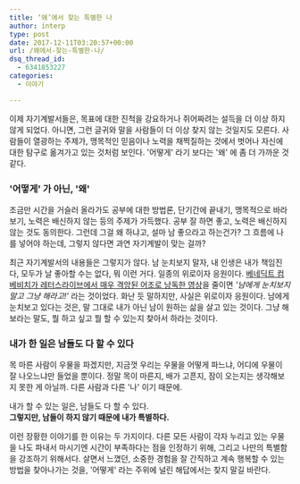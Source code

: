 ```yaml
---
title: ‘왜’에서 찾는 특별한 나
author: interp
type: post
date: 2017-12-11T03:20:57+00:00
url: /왜에서-찾는-특별한-나/
dsq_thread_id:
  - 6341853227
categories:
  - 이야기

---
```

이제 자기계발서들은, 목표에 대한 진척을 강요하거나 쥐어짜려는 설득을 더 이상 하지 않게 되었다. 아니면, 그런 글귀와 말을 사람들이 더 이상 찾지 않는 것일지도 모른다. 사람들이 열광하는 주제가, 맹목적인 믿음이나 노력을 채찍질하는 것에서 벗어나 자신에 대한 탐구로 옮겨가고 있는 것처럼 보인다. '어떻게' 라기 보다는 '왜' 에 좀 더 가까운 것 같다.

### '어떻게' 가 아닌, '왜'

조금만 시간을 거슬러 올라가도 공부에 대한 방법론, 단기간에 끝내기, 맹목적으로 바라보기, 노력은 배신하지 않는 등의 주제가 가득했다. 공부 잘 하면 좋고, 노력은 배신하지 않는 것도 동의한다. 그런데 그걸 왜 하냐고, 설마 남 좋으라고 하는건가? 그 흐름에 나를 넣어야 하는데, 그렇지 않다면 과연 자기계발이 맞는 걸까?

최근 자기계발서의 내용들은 그렇지가 않다. 남 눈치보지 말자, 내 인생은 내가 책임진다, 모두가 날 좋아할 수는 없다, 뭐 이런 거다. 일종의 위로이자 응원이다. [베네딕트 컴베비치가 레터스라이브에서 매우 격앙된 어조로 낭독한 영상][1]을 줄이면 _'남에게 눈치보지 말고 그냥 해라고!'_ 라는 것이었다. 화난 듯 말하지만, 사실은 위로이자 응원이다. 남에게 눈치보고 있다는 것은, 말 그대로 내가 아닌 남이 원하는 삶을 살고 있는 것이다. 그냥 해보라는 말도, 뭘 하고 싶고 뭘 할 수 있는지 찾아서 하라는 것이다.

### 내가 한 일은 남들도 다 할 수 있다

목 마른 사람이 우물을 파겠지만, 지금껏 우리는 우물을 어떻게 파느냐, 어디에 우물이 잘 나오느냐만 들었을 뿐이다. 정말 목이 마른지, 배가 고픈지, 잠이 오는지는 생각해보지 못한 게 아닐까. 다른 사람과 다른 '나' 이기 때문에.

<p style="text-align: left;">
  내가 할 수 있는 일은, 남들도 다 할 수 있다.<br /> <strong>그렇지만, 남들이 하지 않기 때문에 내가 특별하다.</strong>
</p>

이런 장황한 이야기를 한 이유는 두 가지이다. 다른 모든 사람이 각자 누리고 있는 우물을 나도 파내서 마시기엔 시간이 부족하다는 점을 인정하기 위해, 그리고 나만의 특별함을 강조하기 위해서다. 살면서 느꼈던, 소중한 경험을 잘 간직하고 계속 행복할 수 있는 방법을 찾아나가는 것을, '어떻게' 라는 주위에 널린 해답에서는 찾지 말길 바란다.

 [1]: https://www.youtube.com/watch?v=VnSMIgsPj5M